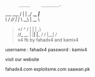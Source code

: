           _____     ________.    
___  ___ /  |  |  _/ ____\_ |__  
\  \/  //   |  |_ \   __\ | __ \ 
 >    </    ^   /  |  |   | \_\ \
/__/\_ \____   |   |__|   |___  /
      \/    |__|              \/  
 x4 fb by fahadx4 and kamix4
 
 username : fahadx4
 password : kamix4
 
 visit our website
 
 fahadx4.com
 exploitsme.com
 saawan.pk
